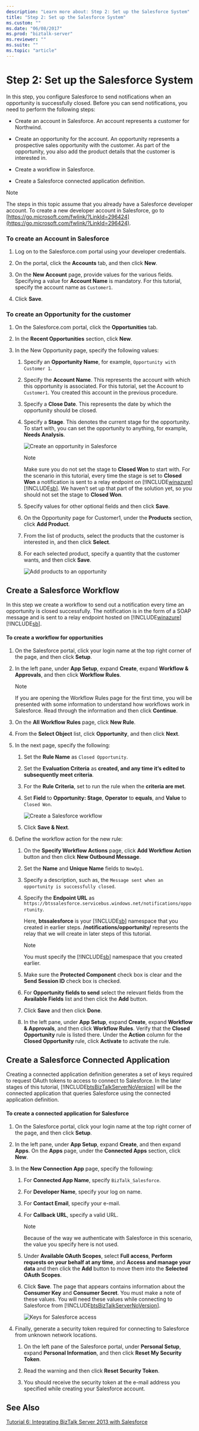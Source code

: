 ```yaml
---
description: "Learn more about: Step 2: Set up the Salesforce System"
title: "Step 2: Set up the Salesforce System"
ms.custom: ""
ms.date: "06/08/2017"
ms.prod: "biztalk-server"
ms.reviewer: ""
ms.suite: ""
ms.topic: "article"
---
```

# Step 2: Set up the Salesforce System
In this step, you configure Salesforce to send notifications when an opportunity is successfully closed. Before you can send notifications, you need to perform the following steps:

-   Create an account in Salesforce. An account represents a customer for Northwind.

-   Create an opportunity for the account. An opportunity represents a prospective sales opportunity with the customer. As part of the opportunity, you also add the product details that the customer is interested in.

-   Create a workflow in Salesforce.

-   Create a Salesforce connected application definition.

> [!NOTE]
>  The steps in this topic assume that you already have a Salesforce developer account. To create a new developer account in Salesforce, go to [https://go.microsoft.com/fwlink/?LinkId=296424](https://go.microsoft.com/fwlink/?LinkId=296424).

### To create an Account in Salesforce

1.  Log on to the Salesforce.com portal using your developer credentials.

2.  On the portal, click the **Accounts** tab, and then click **New**.

3.  On the **New Account** page, provide values for the various fields. Specifying a value for **Account Name** is mandatory. For this tutorial, specify the account name as `Customer1`.

4.  Click **Save**.

### To create an Opportunity for the customer

1. On the Salesforce.com portal, click the **Opportunities** tab.

2. In the **Recent Opportunities** section, click **New**.

3. In the New Opportunity page, specify the following values:

   1. Specify an **Opportunity Name**, for example, `Opportunity with Customer 1`.

   2. Specify the **Account Name**. This represents the account with which this opportunity is associated. For this tutorial, set the Account to `Customer1`. You created this account in the previous procedure.

   3. Specify a **Close Date**. This represents the date by which the opportunity should be closed.

   4. Specify a **Stage**. This denotes the current stage for the opportunity. To start with, you can set the opportunity to anything, for example, **Needs Analysis**.

       ![Create an opportunity in Salesforce](../core/media/bts-sf-create-opp.jpg "BTS_SF_Create_Opp")

      > [!NOTE]
      >  Make sure you do not set the stage to **Closed Won** to start with. For the scenario in this tutorial, every time the stage is set to **Closed Won** a notification is sent to a relay endpoint on [!INCLUDE[winazure](../includes/winazure-md.md)][!INCLUDE[sb](../includes/sb-md.md)]. We haven’t set up that part of the solution yet, so you should not set the stage to **Closed Won**.

   5. Specify values for other optional fields and then click **Save**.

   6. On the Opportunity page for Customer1, under the **Products** section, click **Add Product**.

   7. From the list of products, select the products that the customer is interested in, and then click **Select**.

   8. For each selected product, specify a quantity that the customer wants, and then click **Save**.

       ![Add products to an opportunity](../core/media/bts-sf-add-product.gif "BTS_SF_Add_Product")

## Create a Salesforce Workflow
 In this step we create a workflow to send out a notification every time an opportunity is closed successfully. The notification is in the form of a SOAP message and is sent to a relay endpoint hosted on [!INCLUDE[winazure](../includes/winazure-md.md)][!INCLUDE[sb](../includes/sb-md.md)].

#### To create a workflow for opportunities

1. On the Salesforce portal, click your login name at the top right corner of the page, and then click **Setup**.

2. In the left pane, under **App Setup**, expand **Create**, expand **Workflow & Approvals**, and then click **Workflow Rules**.

   > [!NOTE]
   >  If you are opening the Workflow Rules page for the first time, you will be presented with some information to understand how workflows work in Salesforce. Read through the information and then click **Continue**.

3. On the **All Workflow Rules** page, click **New Rule**.

4. From the **Select Object** list, click **Opportunity**, and then click **Next**.

5. In the next page, specify the following:

   1.  Set the **Rule Name** as `Closed Opportunity`.

   2.  Set the **Evaluation Criteria** as **created, and any time it’s edited to subsequently meet criteria**.

   3.  For the **Rule Criteria**, set to run the rule when the **criteria are met**.

   4.  Set **Field** to **Opportunity: Stage**, **Operator** to **equals**, and **Value** to `Closed Won`.

        ![Create a Salesforce workflow](../core/media/bts-sf-create-workflow.jpg "BTS_SF_Create_Workflow")

   5.  Click **Save & Next**.

6. Define the workflow action for the new rule:

   1. On the **Specify Workflow Actions** page, click **Add Workflow Action** button and then click **New Outbound Message**.

   2. Set the **Name** and **Unique Name** fields to `NewOp1`.

   3. Specify a description, such as, the `Message sent when an opportunity is successfully closed`.

   4. Specify the **Endpoint URL** as `https://btssalesforce.servicebus.windows.net/notifications/opportunity`.

       Here, **btssalesforce** is your [!INCLUDE[sb](../includes/sb-md.md)] namespace that you created in earlier steps. **/notifications/opportunity/** represents the relay that we will create in later steps of this tutorial.

      > [!NOTE]
      >  You must specify the [!INCLUDE[sb](../includes/sb-md.md)] namespace that you created earlier.

   5. Make sure the **Protected Component** check box is clear and the **Send Session ID** check box is checked.

   6. For **Opportunity fields to send** select the relevant fields from the **Available Fields** list and then click the **Add** button.

   7. Click **Save** and then click **Done**.

   8. In the left pane, under **App Setup**, expand **Create**, expand **Workflow & Approvals**, and then click **Workflow Rules**. Verify that the **Closed Opportunity** rule is listed there. Under the **Action** column for the **Closed Opportunity** rule, click **Activate** to activate the rule.

## Create a Salesforce Connected Application
 Creating a connected application definition generates a set of keys required to request OAuth tokens to access to connect to Salesforce. In the later stages of this tutorial, [!INCLUDE[btsBizTalkServerNoVersion](../includes/btsbiztalkservernoversion-md.md)] will be the connected application that queries Salesforce using the connected application definition.

#### To create a connected application for Salesforce

1. On the Salesforce portal, click your login name at the top right corner of the page, and then click **Setup**.

2. In the left pane, under **App Setup**, expand **Create**, and then expand **Apps**. On the **Apps** page, under the **Connected Apps** section, click **New**.

3. In the **New Connection App** page, specify the following:

   1. For **Connected App Name**, specify `BizTalk_Salesforce`.

   2. For **Developer Name**, specify your log on name.

   3. For **Contact Email**, specify your e-mail.

   4. For **Callback URL**, specify a valid URL.

      > [!NOTE]
      >  Because of the way we authenticate with Salesforce in this scenario, the value you specify here is not used.

   5. Under **Available OAuth Scopes**, select **Full access**, **Perform requests on your behalf at any time**, and **Access and manage your data** and then click the **Add** button to move them into the **Selected OAuth Scopes**.

   6. Click **Save**. The page that appears contains information about the **Consumer Key** and **Consumer Secret**. You must make a note of these values. You will need these values while connecting to Salesforce from [!INCLUDE[btsBizTalkServerNoVersion](../includes/btsbiztalkservernoversion-md.md)].

       ![Keys for Salesforce access](../core/media/bts-sf-consumer-keys.jpg "BTS_SF_Consumer_Keys")

4. Finally, generate a security token required for connecting to Salesforce from unknown network locations.

   1.  On the left pane of the Salesforce portal, under **Personal Setup**, expand **Personal Information**, and then click **Reset My Security Token**.

   2.  Read the warning and then click **Reset Security Token**.

   3.  You should receive the security token at the e-mail address you specified while creating your Salesforce account.

## See Also
 [Tutorial 6: Integrating BizTalk Server 2013 with Salesforce](tutorial-integrating-biztalk-server-2013-with-salesforce.md)
